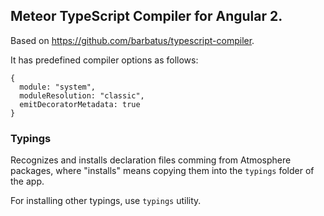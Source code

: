 ## Meteor TypeScript Compiler for Angular 2.

Based on https://github.com/barbatus/typescript-compiler.

It has predefined compiler options as follows:
```
{
  module: "system",
  moduleResolution: "classic",
  emitDecoratorMetadata: true
}
```

### Typings
Recognizes and installs declaration files comming from Atmosphere packages, where "installs" means copying them into the `typings` folder of the app.

For installing other typings, use `typings` utility.
